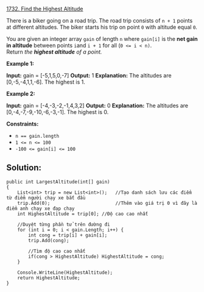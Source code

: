 [1732. Find the Highest Altitude](https://leetcode.com/problems/find-the-highest-altitude/)

There is a biker going on a road trip. The road trip consists of `n + 1` points at different altitudes. The biker starts his trip on point `0` with altitude equal `0`.

You are given an integer array `gain` of length `n` where `gain[i]` is the **net gain in altitude** between points `i`​​​​​​ and `i + 1` for all (`0 <= i < n)`. Return _the **highest altitude** of a point._

**Example 1:**

**Input:** gain = [-5,1,5,0,-7]
**Output:** 1
**Explanation:** The altitudes are [0,-5,-4,1,1,-6]. The highest is 1.

**Example 2:**

**Input:** gain = [-4,-3,-2,-1,4,3,2]
**Output:** 0
**Explanation:** The altitudes are [0,-4,-7,-9,-10,-6,-3,-1]. The highest is 0.

**Constraints:**

- `n == gain.length`
- `1 <= n <= 100`
- `-100 <= gain[i] <= 100`

## **Solution:**

```
public int LargestAltitude(int[] gain)
{
    List<int> trip = new List<int>();   //Tạo danh sách lưu các điểm từ điểm người chạy xe bắt đầu
    trip.Add(0);                        //Thêm vào giá trị 0 vì đây là điểm anh chạy xe đạp chạy
    int HighestAltitude = trip[0]; //Độ cao cao nhất

    //Duyệt từng phần tử trên đường đi
    for (int i = 0; i < gain.Length; i++) {
        int cong = trip[i] + gain[i];
        trip.Add(cong);

        //Tìm độ cao cao nhất
        if(cong > HighestAltitude) HighestAltitude = cong;
    }

    Console.WriteLine(HighestAltitude);
    return HighestAltitude;
}
```